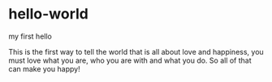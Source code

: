 # hello-world
my first hello

This is the first way to tell the world that is all about love and happiness, you must love what you are, who you are with and what you do. So all of that can make you happy!

